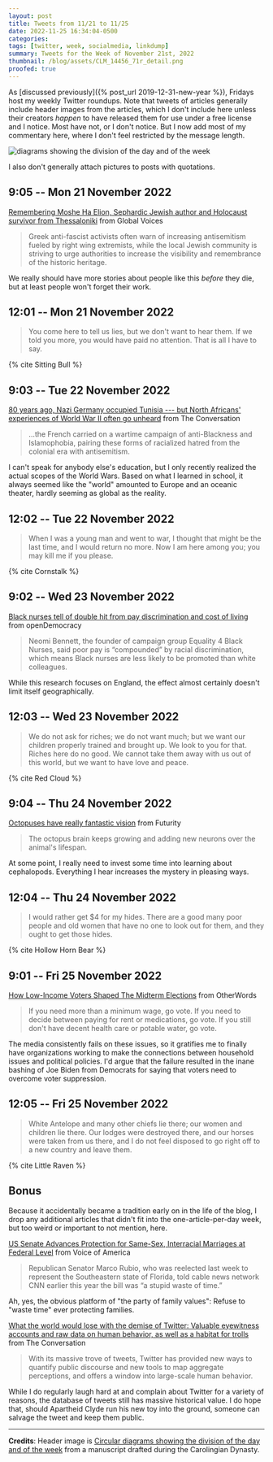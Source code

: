 ```yaml
---
layout: post
title: Tweets from 11/21 to 11/25
date: 2022-11-25 16:34:04-0500
categories:
tags: [twitter, week, socialmedia, linkdump]
summary: Tweets for the Week of November 21st, 2022
thumbnail: /blog/assets/CLM_14456_71r_detail.png
proofed: true
---
```


As [discussed previously]({% post_url 2019-12-31-new-year %}), Fridays host my weekly Twitter roundups.  Note that tweets of articles generally include header images from the articles, which I don't include here unless their creators *happen* to have released them for use under a free license and I notice.  Most have not, or I don't notice.  But I now add most of my commentary here, where I don't feel restricted by the message length.

![diagrams showing the division of the day and of the week](/blog/assets/CLM_14456_71r_detail.png "diagrams showing the division of the day and of the week")

I also don't generally attach pictures to posts with quotations.

## 9:05 -- Mon 21 November 2022

[<i class="fab fa-twitter-square"></i>](https://twitter.com/jcolag/status/1594693363768229888) [Remembering Moshe Ha Elion, Sephardic Jewish author and Holocaust survivor from Thessaloniki](https://globalvoices.org/2022/11/15/remembering-moshe-ha-elion-sephardic-jewish-author-and-holocaust-survivor-from-thessaloniki/) from Global Voices

 > Greek anti-fascist activists often warn of increasing antisemitism fueled by right wing extremists, while the local Jewish community is striving to urge authorities to increase the visibility and remembrance of the historic heritage.

We really should have more stories about people like this *before* they die, but at least people won't forget their work.

## 12:01 -- Mon 21 November 2022

[<i class="fab fa-twitter-square"></i>](https://twitter.com/jcolag/status/1594737654649659393)

 > You come here to tell us lies, but we don't want to hear them. If we told you more, you would have paid no attention. That is all I have to say.

{% cite Sitting Bull %}

## 9:03 -- Tue 22 November 2022

[<i class="fab fa-twitter-square"></i>](https://twitter.com/jcolag/status/1595055247596060672) [80 years ago, Nazi Germany occupied Tunisia --- but North Africans' experiences of World War II often go unheard](https://theconversation.com/80-years-ago-nazi-germany-occupied-tunisia-but-north-africans-experiences-of-world-war-ii-often-go-unheard-194326) from The Conversation

 > ...the French carried on a wartime campaign of anti-Blackness and Islamophobia, pairing these forms of racialized hatred from the colonial era with antisemitism.

I can't speak for anybody else's education, but I only recently realized the actual scopes of the World Wars.  Based on what I learned in school, it always seemed like the "world" amounted to Europe and an oceanic theater, hardly seeming as global as the reality.

## 12:02 -- Tue 22 November 2022

[<i class="fab fa-twitter-square"></i>](https://twitter.com/jcolag/status/1595100294194425856)

 > When I was a young man and went to war, I thought that might be the last time, and I would return no more. Now I am here among you; you may kill me if you please.

{% cite Cornstalk %}

## 9:02 -- Wed 23 November 2022

[<i class="fab fa-twitter-square"></i>](https://twitter.com/jcolag/status/1595417383639752705) [Black nurses tell of double hit from pay discrimination and cost of living](https://www.opendemocracy.net/en/black-nurses-nhs-poor-pay-discrimination/) from openDemocracy

 > Neomi Bennett, the founder of campaign group Equality 4 Black Nurses, said poor pay is “compounded” by racial discrimination, which means Black nurses are less likely to be promoted than white colleagues.

While this research focuses on England, the effect almost certainly doesn't limit itself geographically.

## 12:03 -- Wed 23 November 2022

[<i class="fab fa-twitter-square"></i>](https://twitter.com/jcolag/status/1595462933810585620)

 > We do not ask for riches; we do not want much; but we want our children properly trained and brought up. We look to you for that. Riches here do no good. We cannot take them away with us out of this world, but we want to have love and peace.

{% cite Red Cloud %}

## 9:04 -- Thu 24 November 2022

[<i class="fab fa-twitter-square"></i>](https://twitter.com/jcolag/status/1595785307718389761) [Octopuses have really fantastic vision](https://www.futurity.org/octopus-eyes-vision-brains-2830482-2/) from Futurity

 > The octopus brain keeps growing and adding new neurons over the animal's lifespan.

At some point, I really need to invest some time into learning about cephalopods.  Everything I hear increases the mystery in pleasing ways.

## 12:04 -- Thu 24 November 2022

[<i class="fab fa-twitter-square"></i>](https://twitter.com/jcolag/status/1595825573254897664)

 > I would rather get $4 for my hides. There are a good many poor people and old women that have no one to look out for them, and they ought to get those hides.

{% cite Hollow Horn Bear %}

## 9:01 -- Fri 25 November 2022

[<i class="fab fa-twitter-square"></i>](https://twitter.com/jcolag/status/1596141907993772033) [How Low-Income Voters Shaped The Midterm Elections](https://otherwords.org/how-low-income-voters-shaped-the-midterm-elections/) from OtherWords

 > If you need more than a minimum wage, go vote. If you need to decide between paying for rent or medications, go vote. If you still don't have decent health care or potable water, go vote.

The media consistently fails on these issues, so it gratifies me to finally have organizations working to make the connections between household issues and political policies.  I'd argue that the failure resulted in the inane bashing of Joe Biden from Democrats for saying that voters need to overcome voter suppression.

## 12:05 -- Fri 25 November 2022

[<i class="fab fa-twitter-square"></i>](https://twitter.com/jcolag/status/1596188213361594369)

 > White Antelope and many other chiefs lie there; our women and children lie there. Our lodges were destroyed there, and our horses were taken from us there, and I do not feel disposed to go right off to a new country and leave them.

{% cite Little Raven %}

## Bonus

Because it accidentally became a tradition early on in the life of the blog, I drop any additional articles that didn't fit into the one-article-per-day week, but too weird or important to not mention, here.

<i class="fas fa-square"></i> [US Senate Advances Protection for Same-Sex, Interracial Marriages at Federal Level](https://www.voanews.com/a/us-senate-advances-protection-for-same-sex-interracial-marriages-at-federal-level-/6837644.html) from Voice of America

 > Republican Senator Marco Rubio, who was reelected last week to represent the Southeastern state of Florida, told cable news network CNN earlier this year the bill was “a stupid waste of time.”

Ah, yes, the obvious platform of "the party of family values":  Refuse to "waste time" ever protecting families.

<i class="fas fa-square"></i> [What the world would lose with the demise of Twitter: Valuable eyewitness accounts and raw data on human behavior, as well as a habitat for trolls](https://theconversation.com/what-the-world-would-lose-with-the-demise-of-twitter-valuable-eyewitness-accounts-and-raw-data-on-human-behavior-as-well-as-a-habitat-for-trolls-194601) from The Conversation

 > With its massive trove of tweets, Twitter has provided new ways to quantify public discourse and new tools to map aggregate perceptions, and offers a window into large-scale human behavior.

While I do regularly laugh hard at and complain about Twitter for a variety of reasons, the database of tweets still has massive historical value.  I do hope that, should Apartheid Clyde run his new toy into the ground, someone can salvage the tweet and keep them public.

* * *

**Credits**:  Header image is [Circular diagrams showing the division of the day and of the week](https://commons.wikimedia.org/wiki/File:CLM_14456_71r_detail.jpg) from a manuscript drafted during the Carolingian Dynasty.
